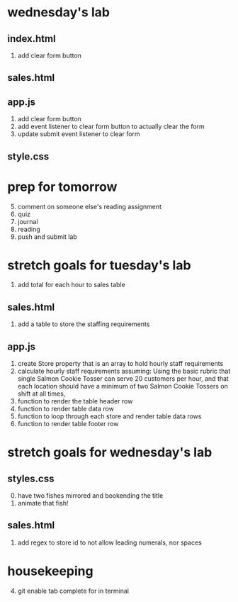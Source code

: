 # wednesday's lab

## index.html
1. add clear form button
## sales.html

## app.js
1. add clear form button
1. add event listener to clear form button to actually clear the form
1. update submit event listener to clear form

## style.css



# prep for tomorrow
5. comment on someone else's reading assignment
1. quiz
2. journal
3. reading
4. push and submit lab

# stretch goals for tuesday's lab
1. add total for each hour to sales table

## sales.html
1. add a table to store the staffing requirements

## app.js
1. create Store property that is an array to hold hourly staff requirements 
2. calculate hourly staff requirements assuming: 
      Using the basic rubric that single Salmon Cookie Tosser can serve 20 customers per hour, and that each location should have a minimum of two Salmon Cookie Tossers on shift at all times,
3. function to render the table header row
4. function to render table data row
5. function to loop through each store and render table data rows
2. function to render table footer row

# stretch goals for wednesday's lab

## styles.css
0. have two fishes mirrored and bookending the title
1. animate that fish!

## sales.html
1. add regex to store id to not allow leading numerals, nor spaces

# housekeeping
4. git enable tab complete for in terminal



